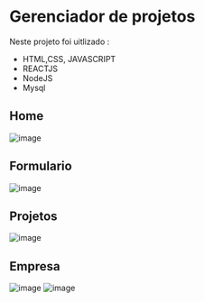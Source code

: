 # Gerenciador de projetos

Neste projeto foi uitlizado :
- HTML,CSS, JAVASCRIPT
- REACTJS
- NodeJS
- Mysql

## Home
![image](https://user-images.githubusercontent.com/88159010/211929218-dd56a795-3354-4a19-a3cd-e33f3a117b52.png)
## Formulario
![image](https://user-images.githubusercontent.com/88159010/211929266-a09ca6d7-892f-41c6-aecd-ddbddcb14ef9.png)
## Projetos
![image](https://user-images.githubusercontent.com/88159010/211929578-f6af91a7-4a04-4c38-8cd6-936931bbedc7.png)
## Empresa
![image](https://user-images.githubusercontent.com/88159010/211929661-5899f0cf-0e61-489d-a836-d5d7061a2e96.png)
![image](https://user-images.githubusercontent.com/88159010/211929697-c1809e49-18f9-48c7-ae0c-5ed07159e401.png)

